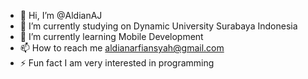 - 👋 Hi, I’m @AldianAJ
- 🔭 I’m currently studying on Dynamic University Surabaya Indonesia
- 🌱 I’m currently learning Mobile Development
- 📫 How to reach me aldianarfiansyah@gmail.com
- ⚡ Fun fact I am very interested in programming
